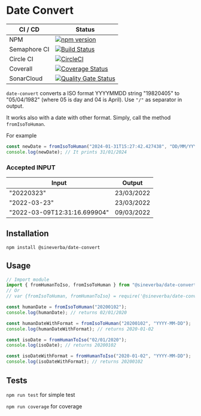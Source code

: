 Date Convert
============

| CI / CD | Status |
| ------- | ------ |
| NPM | [![npm version](https://badge.fury.io/js/%40sineverba%2Fdate-convert.svg)](https://badge.fury.io/js/%40sineverba%2Fdate-convert) |
| Semaphore CI | [![Build Status](https://sineverba.semaphoreci.com/badges/npm-pkg-date-convert/branches/master.svg)](https://sineverba.semaphoreci.com/projects/npm-pkg-date-convert) |
| Circle CI | [![CircleCI](https://circleci.com/gh/sineverba/npm-pkg-date-convert.svg?style=svg)](https://circleci.com/gh/sineverba/npm-pkg-date-convert) |
| Coverall | [![Coverage Status](https://coveralls.io/repos/github/sineverba/npm-pkg-date-convert/badge.svg?branch=master)](https://coveralls.io/github/sineverba/npm-pkg-date-convert?branch=master) |
| SonarCloud | [![Quality Gate Status](https://sonarcloud.io/api/project_badges/measure?project=npm-pkg-date-convert&metric=alert_status)](https://sonarcloud.io/dashboard?id=npm-pkg-date-convert) |


`date-convert` converts a ISO format YYYYMMDD string "19820405" to "05/04/1982" (where 05 is day and 04 is April). Use `"/"` as separator in output.

It works also with a date with other format. Simply, call the method `fromIsoToHuman`.

For example

```js
const newDate = fromIsoToHuman("2024-01-31T15:27:42.427438", "DD/MM/YYYY");
console.log(newDate); // It prints 31/01/2024
```

### Accepted INPUT

| Input | Output |
| ----- | -------|
| "20220323" | 23/03/2022 |
| "2022-03-23" | 23/03/2022 |
| "2022-03-09T12:31:16.699904" | 09/03/2022 |


## Installation
`npm install @sineverba/date-convert`

## Usage

```js
// Import module
import { fromHumanToIso, fromIsoToHuman } from "@sineverba/date-convert";
// Or
// var {fromIsoToHuman, fromHumanToIso} = require('@sineverba/date-convert');

const humanDate = fromIsoToHuman("20200102");
console.log(humanDate); // returns 02/01/2020

const humanDateWithFormat = fromIsoToHuman("20200102", "YYYY-MM-DD");
console.log(humanDateWithFormat); // returns 2020-01-02

const isoDate = fromHumanToIso("02/01/2020");
console.log(isoDate); // returns 20200102

const isoDateWithFormat = fromHumanToIso("2020-01-02", "YYYY-MM-DD");
console.log(isoDateWithFormat); // returns 20200102
```

## Tests

`npm run test` for simple test

`npm run coverage` for coverage
